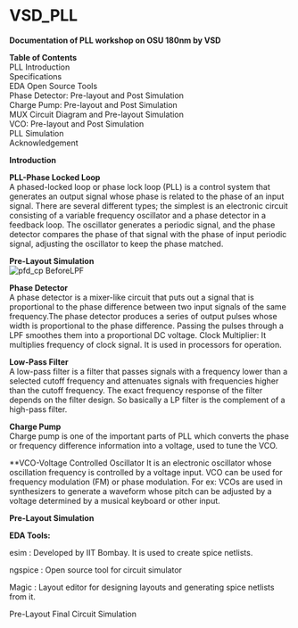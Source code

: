 # VSD_PLL
**Documentation of PLL workshop on OSU 180nm by VSD** 

**Table of Contents**  
  PLL Introduction  
  Specifications  
  EDA Open Source Tools  
  Phase Detector: Pre-layout and Post Simulation  
  Charge Pump: Pre-layout and Post Simulation  
  MUX Circuit Diagram and Pre-layout Simulation  
  VCO: Pre-layout and Post Simulation  
  PLL Simulation  
  Acknowledgement
  
**Introduction**

**PLL-Phase Locked Loop**  
A phased-locked loop or phase lock loop (PLL) is a control system that generates an output signal whose phase is related to the phase of an input signal. There are several different types; the simplest is an electronic circuit consisting of a variable frequency oscillator and a phase detector in a feedback loop. The oscillator generates a periodic signal, and the phase detector compares the phase of that signal with the phase of input periodic signal, adjusting the oscillator to keep the phase matched.  
  
  **Pre-Layout Simulation**  
  ![pfd_cp BeforeLPF](https://user-images.githubusercontent.com/81102519/137949179-7a0e309f-795a-4e17-83ba-0e50aa7e9ae9.jpg)
      

**Phase Detector**  
A phase detector is a mixer-like circuit that puts out a signal that is proportional to the phase difference between two input signals of the same frequency.The phase detector produces a series of output pulses whose width is proportional to the phase difference. Passing the pulses through a LPF smoothes them into a proportional DC voltage.
Clock Multiplier: It multiplies frequency of clock signal. It is used in processors for operation.


**Low-Pass Filter**  
A low-pass filter is a filter that passes signals with a frequency lower than a selected cutoff frequency and attenuates signals with frequencies higher than the cutoff frequency. The exact frequency response of the filter depends on the filter design. So basically a LP  filter is the complement of a high-pass filter.

**Charge Pump**  
Charge pump is one of the important parts of PLL which converts the phase or frequency difference information into a voltage, used to tune the VCO.

**VCO-Voltage Controlled Oscillator
It is an electronic oscillator whose oscillation frequency is controlled by a voltage input. VCO can be used for frequency modulation (FM) or phase modulation. For ex: VCOs are used in synthesizers to generate a waveform whose pitch can be adjusted by a voltage determined by a musical keyboard or other input.  
  
  **Pre-Layout Simulation**  
  

**EDA Tools:**

esim : Developed by IIT Bombay. It is used to create spice netlists.

ngspice : Open source tool for circuit simulator

Magic : Layout editor for designing layouts and generating spice netlists from it.  
  
  Pre-Layout Final Circuit Simulation  
  
